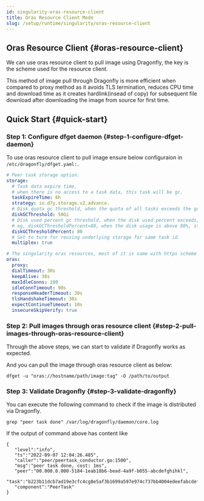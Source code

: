 ```yaml
---
id: singularity-oras-resource-client
title: Oras Resource Client Mode
slug: /setup/runtime/singularity/oras-resource-client
---
```


## Oras Resource Client {#oras-resource-client}

We can use oras resource client to pull image using Dragonfly, the key is the scheme used for the resource client.

This method of image pull through Dragonfly is more efficient when compared to proxy method as
it avoids TLS termination, reduces CPU time and download time as it creates hardlink(insead of copy)
for subsequent file download after downloading the image from source for first time.

## Quick Start {#quick-start}

### Step 1: Configure dfget daemon {#step-1-configure-dfget-daemon}

To use oras resource client to pull image ensure below configuraion in `/etc/dragonfly/dfget.yaml:`.

```yaml
# Peer task storage option.
storage:
  # Task data expire time,
  # when there is no access to a task data, this task will be gc.
  taskExpireTime: 6h
  strategy: io.d7y.storage.v2.advance.
  # Disk quota gc threshold, when the quota of all tasks exceeds the gc threshold, the oldest tasks will be reclaimed.
  diskGCThreshold: 50Gi
  # Disk used percent gc threshold, when the disk used percent exceeds, the oldest tasks will be reclaimed.
  # eg, diskGCThresholdPercent=80, when the disk usage is above 80%, start to gc the oldest tasks.
  diskGCThresholdPercent: 80
  # Set to ture for reusing underlying storage for same task id.
  multiplex: true

# The singularity oras resources, most of it is same with https scheme
oras:
  proxy:
  dialTimeout: 30s
  keepAlive: 30s
  maxIdleConns: 100
  idleConnTimeout: 90s
  responseHeaderTimeout: 30s
  tlsHandshakeTimeout: 30s
  expectContinueTimeout: 10s
  insecureSkipVerify: true
```

### Step 2: Pull images through oras resource client {#step-2-pull-images-through-oras-resource-client}

Through the above steps, we can start to validate if Dragonfly works as expected.

And you can pull the image through oras resource client as below:

```shell
dfget -u "oras://hostname/path/image:tag" -O /path/to/output
```

### Step 3: Validate Dragonfly {#step-3-validate-dragonfly}

You can execute the following command to
check if the image is distributed via Dragonfly.

```shell
grep "peer task done" /var/log/dragonfly/daemon/core.log
```

If the output of command above has content like

```shell
{
   "level":"info",
   "ts":"2022-09-07 12:04:26.485",
   "caller":"peer/peertask_conductor.go:1500",
   "msg":"peer task done, cost: 1ms",
   "peer":"00.000.0.000-5184-1eab18b6-bead-4a9f-b055-abcdefghihkl",
   "task":"b223b11dcb7ad19e3cfc4cg8e5af3b1699a597e974c737bb4004edeefabcdefgh",
   "component":"PeerTask"
}
```
